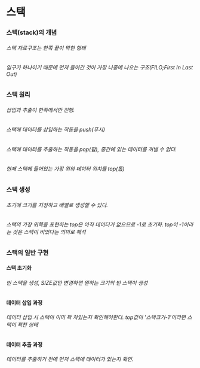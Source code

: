 # 스택
### 스택(stack)의 개념
###### 스택 자료구조는 한쪽 끝이 막힌 형태
###### 입구가 하나이기 때문에 먼저 들어간 것이 가장 나중에 나오는 구조(FILO;First In Last Out)

### 스택 원리
###### 삽입과 추출이 한쪽에서만 진행.
###### 스택에 데이터를 삽입하는 작동을 push(푸시)
###### 스택에 데이터를 추출하는 작동을 pop(팝), 중간에 있는 데이터를 꺼낼 수 없다.
###### 현재 스택에 들어있는 가장 위의 데이터 위치를 top(톱) 

### 스택 생성
###### 초기에 크기를 지정하고 배열로 생성할 수 있다.
###### 스택의 가장 위쪽을 표현하는 top은 아직 데이터가 없으므로 -1로 초기화. top이 -1이라는 것은 스택이 비었다는 의미로 해석

### 스택의 일반 구현
#### 스택 초기화
###### 빈 스택을 생성, SIZE값만 변경하면 원하는 크기의 빈 스택이 생성
#### 데이터 삽입 과정
###### 데이터 삽입 시 스택이 이미 꽉 차있는지 확인해야한다. top값이 '스택크기-1'이라면 스택이 꽉찬 상태
#### 데이터 추출 과정
###### 데이터를 추출하기 전에 먼저 스택에 데이터가 있는지 확인.